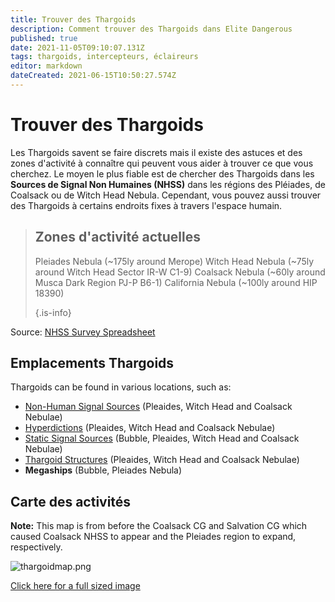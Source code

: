 ```yaml
---
title: Trouver des Thargoids
description: Comment trouver des Thargoids dans Elite Dangerous
published: true
date: 2021-11-05T09:10:07.131Z
tags: thargoids, intercepteurs, éclaireurs
editor: markdown
dateCreated: 2021-06-15T10:50:27.574Z
---
```


# Trouver des Thargoids
Les Thargoids savent se faire discrets mais il existe des astuces et des zones d'activité à connaître qui peuvent vous aider à trouver ce que vous cherchez. Le moyen le plus fiable est de chercher des Thargoids dans les **Sources de Signal Non Humaines (NHSS)** dans les régions des Pléiades, de Coalsack ou de Witch Head Nebula. Cependant, vous pouvez aussi trouver des Thargoids à certains endroits fixes à travers l'espace humain.

> ## Zones d'activité actuelles
> 
> Pleiades Nebula (~175ly around Merope) Witch Head Nebula (~75ly around Witch Head Sector IR-W C1-9) Coalsack Nebula (~60ly around Musca Dark Region PJ-P B6-1) California Nebula (~100ly around HIP 18390) 
> 
> {.is-info}

Source: [NHSS Survey Spreadsheet](https://docs.google.com/spreadsheets/d/1DhDTU3SLvmoNjBb_Ymy-S6RV1DsYztPRiULh1zR26lA/edit#gid=0)

## Emplacements Thargoids

Thargoids can be found in various locations, such as:
- [Non-Human Signal Sources](/en/nhss) (Pleaides, Witch Head and Coalsack Nebulae)
- [Hyperdictions](/en/hyperdictions) (Pleaides, Witch Head and Coalsack Nebulae)
- [Static Signal Sources](/en/static-signals) (Bubble, Pleaides, Witch Head and Coalsack Nebulae)
- [Thargoid Structures](https://canonn.science/codex/the-unknown-structure/?highlight=structure) (Pleaides, Witch Head and Coalsack Nebulae)
- **Megaships** (Bubble, Pleiades Nebula)

## Carte des activités
**Note:** This map is from before the Coalsack CG and Salvation CG which caused Coalsack NHSS to appear and the Pleiades region to expand, respectively.

![thargoidmap.png](/img/thargoidmap.png)

[Click here for a full sized image](https://cdn.discordapp.com/attachments/625989888432537611/854310144946208808/Thargoid_Activity_Map_v0.5.png)
